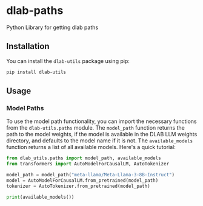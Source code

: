 # dlab-paths
Python Library for getting dlab paths

## Installation

You can install the `dlab-utils` package using pip:

```bash
pip install dlab-utils
```

## Usage

### Model Paths

To use the model path functionality, you can import the necessary functions from the `dlab-utils.paths` module. The `model_path` function returns the path to the model weights, if the model is available in the DLAB LLM weights directory, and defaults to the model name if it is not. The `available_models` function returns a list of all available models. Here's a quick tutorial:

```python
from dlab_utils.paths import model_path, available_models
from transformers import AutoModelForCausalLM, AutoTokenizer

model_path = model_path("meta-llama/Meta-Llama-3-8B-Instruct")
model = AutoModelForCausalLM.from_pretrained(model_path)
tokenizer = AutoTokenizer.from_pretrained(model_path)

print(available_models())
```
